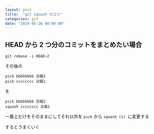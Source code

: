 ```yaml
---
layout: post
title:  "git squash のコツ"
categories: git
date: "2019-05-26 00:00:00"
---
```


## HEAD から **2** つ分のコミットをまとめたい場合

```
git rebase -i HEAD~2
```

その後の

```
pick bbbbbbbb 日報2
pick cccccccc 日報1
```

を

```
pick bbbbbbbb 日報2
squash cccccccc 日報1
```

一番上だけをそのままにしてそれ以外を `pick` から `squash (s) `に変更する

するとうまくいく